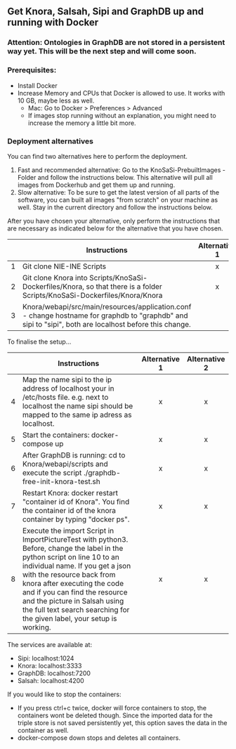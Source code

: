 ## Get Knora, Salsah, Sipi and GraphDB up and running with Docker

### Attention: Ontologies in GraphDB are not stored in a persistent way yet.  This will be the next step and will come soon.

### Prerequisites:
 - Install Docker
 - Increase Memory and CPUs that Docker is allowed to use. It works with 10 GB, maybe less as well.
	 - 	Mac: Go to Docker > Preferences > Advanced
	 - If images stop running without an explanation, you might need to increase the memory a little bit more.

### Deployment alternatives
You can find two alternatives here to perform the deployment.

1. Fast and recommended alternative: Go to the KnoSaSi-PrebuiltImages - Folder and follow the instructions below. This alternative will pull all images from Dockerhub and get them up and running.
2. Slow alternative: To be sure to get the latest version of all parts of the software, you can built all images "from scratch" on your machine as well. Stay in the current directory and follow the instructions below.

After you have chosen your alternative, only perform the instructions that are necessary as indicated below for the alternative that you have chosen.

|   | Instructions   | Alternative 1| Alternative 2  |
|--:| ------------- |:-------------:| :-----:        |
| 1 | Git clone NIE-INE Scripts | x | x |
| 2 | Git clone Knora into Scripts/KnoSaSi-Dockerfiles/Knora, so that there is a folder Scripts/KnoSaSi-Dockerfiles/Knora/Knora  | x | x |
| 3 | Knora/webapi/src/main/resources/application.conf - change hostname for graphdb to "graphdb" and sipi to "sipi", both are localhost before this change.|  | x |

To finalise the setup...

|   | Instructions   | Alternative 1| Alternative 2  |
|--:| ------------- |:-------------:| :-----:        |
| 4 | Map the name sipi to the ip address of localhost your in /etc/hosts file. e.g. next to localhost the name sipi should be mapped to the same ip adress as localhost. | x | x |
| 5 | Start the containers: docker-compose up | x | x |
| 6 | After GraphDB is running: cd to Knora/webapi/scripts and execute the script ./graphdb-free-init-knora-test.sh | x | x |
| 7 | Restart Knora: docker restart "container id of Knora". You find the container id of the knora container by typing "docker ps". | x | x |
| 8 | Execute the import Script in ImportPictureTest with python3. Before, change the label in the python script on line 10 to an individual name. If you get a json with the resource back from knora after executing the code and if you can find the resource and the picture in Salsah using the full text search searching for the given label, your setup is working. | x | x |

The services are available at:

 - Sipi: localhost:1024
 - Knora: localhost:3333
 - GraphDB: localhost:7200
 - Salsah: localhost:4200

 
If you would like to stop the containers:

 - If you press ctrl+c twice, docker will force containers to stop, the containers wont be deleted though. Since the imported data for the triple store is not saved persistently yet, this option saves the data in the container as well.
 - docker-compose down stops and deletes all containers.